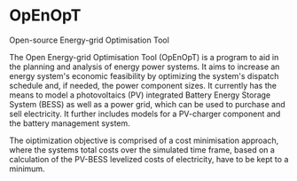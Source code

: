 # OpEnOpT
Open-source Energy-grid Optimisation Tool

The Open Energy-grid Optimisation Tool (OpEnOpT) is a program to aid in the planning and analysis of energy power systems. It aims to increase an energy system's economic feasibility by optimizing the system's dispatch schedule and, if needed, the power component sizes. 
It currently has the means to model a photovoltaics (PV) integrated Battery Energy Storage System (BESS) as well as a power grid, which can be used to purchase and sell electricity. It further includes models for a PV-charger component and the battery management system.

The oiptimization objective is comprised of a cost minimisation approach, where the systems total costs over the simulated time frame, based on a calculation of the PV-BESS levelized costs of electricity, have to be kept to a minimum.  
